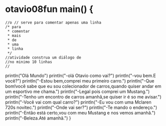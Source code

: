# otavio08fun main() {
    
    //o // serve para comentar apenas uma linha
    /* para
     * comentar
     * mais
     * de
     * uma
     * linha
     */
    //atividade construa um diálogo de
    //no minimo 10 linhas
    //
println("Olá Mundo")
println("-olá Otavio como vai?")
println("-vou bem.E você?")
println("-Estou bem,comprei meu primeiro carro.")
println("-Que bom!você sabe que eu sou colecionador de carros,quando quiser andar em um esportivo me chama.")
println("-Legal pois comprei um Mustang.")
println("-Tenho um encontro de carros amanhã,se quiser ir é so me avisar.")
println("-Você vai com qual carro?")
println("-Eu vou com uma Mclaren 720s novitec.")
println("-Onde vai ser?")
println("-Te mando o endereço.")
println("-Então está certo,vou com meu Mustang e nos vemos amanhã.")
println("-Beleza.Até amanhã.")
}
